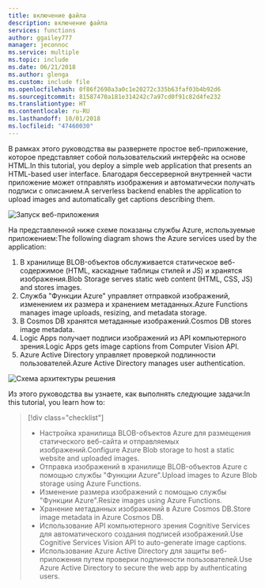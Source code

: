 ```yaml
---
title: включение файла
description: включение файла
services: functions
author: ggailey777
manager: jeconnoc
ms.service: multiple
ms.topic: include
ms.date: 06/21/2018
ms.author: glenga
ms.custom: include file
ms.openlocfilehash: 0f86f2698a3a0c1e20272c335b63faf03b4b92d6
ms.sourcegitcommit: 81587470a181e314242c7a97cd0f91c82d4fe232
ms.translationtype: HT
ms.contentlocale: ru-RU
ms.lasthandoff: 10/01/2018
ms.locfileid: "47460030"
---
```

<span data-ttu-id="fcd6a-103">В рамках этого руководства вы развернете простое веб-приложение, которое представляет собой пользовательский интерфейс на основе HTML.</span><span class="sxs-lookup"><span data-stu-id="fcd6a-103">In this tutorial, you deploy a simple web application that presents an HTML-based user interface.</span></span> <span data-ttu-id="fcd6a-104">Благодаря бессерверной внутренней части приложение может отправлять изображения и автоматически получать подписи с описанием.</span><span class="sxs-lookup"><span data-stu-id="fcd6a-104">A serverless backend enables the application to upload images and automatically get captions describing them.</span></span>

![Запуск веб-приложения](media/functions-first-serverless-web-app/0-app-screenshot-finished.png)

<span data-ttu-id="fcd6a-106">На представленной ниже схеме показаны службы Azure, используемые приложением:</span><span class="sxs-lookup"><span data-stu-id="fcd6a-106">The following diagram shows the Azure services used by the application:</span></span>

1. <span data-ttu-id="fcd6a-107">В хранилище BLOB-объектов обслуживается статическое веб-содержимое (HTML, каскадные таблицы стилей и JS) и хранятся изображения.</span><span class="sxs-lookup"><span data-stu-id="fcd6a-107">Blob Storage serves static web content (HTML, CSS, JS) and stores images.</span></span>
2. <span data-ttu-id="fcd6a-108">Служба "Функции Azure" управляет отправкой изображений, изменением их размера и хранением метаданных.</span><span class="sxs-lookup"><span data-stu-id="fcd6a-108">Azure Functions manages image uploads, resizing, and metadata storage.</span></span>
3. <span data-ttu-id="fcd6a-109">В Cosmos DB хранятся метаданные изображений.</span><span class="sxs-lookup"><span data-stu-id="fcd6a-109">Cosmos DB stores image metadata.</span></span>
4. <span data-ttu-id="fcd6a-110">Logic Apps получает подписи изображений из API компьютерного зрения.</span><span class="sxs-lookup"><span data-stu-id="fcd6a-110">Logic Apps gets image captions from Computer Vision API.</span></span>
5. <span data-ttu-id="fcd6a-111">Azure Active Directory управляет проверкой подлинности пользователей.</span><span class="sxs-lookup"><span data-stu-id="fcd6a-111">Azure Active Directory manages user authentication.</span></span>

![Схема архитектуры решения](media/functions-first-serverless-web-app/0-architecture.jpg)

<span data-ttu-id="fcd6a-113">Из этого руководства вы узнаете, как выполнять следующие задачи:</span><span class="sxs-lookup"><span data-stu-id="fcd6a-113">In this tutorial, you learn how to:</span></span>
> [!div class="checklist"]
> * <span data-ttu-id="fcd6a-114">Настройка хранилища BLOB-объектов Azure для размещения статического веб-сайта и отправляемых изображений.</span><span class="sxs-lookup"><span data-stu-id="fcd6a-114">Configure Azure Blob storage to host a static website and uploaded images.</span></span>
> * <span data-ttu-id="fcd6a-115">Отправка изображений в хранилище BLOB-объектов Azure с помощью службы "Функции Azure".</span><span class="sxs-lookup"><span data-stu-id="fcd6a-115">Upload images to Azure Blob storage using Azure Functions.</span></span>
> * <span data-ttu-id="fcd6a-116">Изменение размера изображений с помощью службы "Функции Azure".</span><span class="sxs-lookup"><span data-stu-id="fcd6a-116">Resize images using Azure Functions.</span></span>
> * <span data-ttu-id="fcd6a-117">Хранение метаданных изображений в Azure Cosmos DB.</span><span class="sxs-lookup"><span data-stu-id="fcd6a-117">Store image metadata in Azure Cosmos DB.</span></span>
> * <span data-ttu-id="fcd6a-118">Использование API компьютерного зрения Cognitive Services для автоматического создания подписей изображений.</span><span class="sxs-lookup"><span data-stu-id="fcd6a-118">Use Cognitive Services Vision API to auto-generate image captions.</span></span>
> * <span data-ttu-id="fcd6a-119">Использование Azure Active Directory для защиты веб-приложения путем проверки подлинности пользователей.</span><span class="sxs-lookup"><span data-stu-id="fcd6a-119">Use Azure Active Directory to secure the web app by authenticating users.</span></span>
